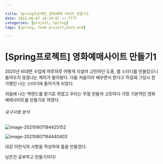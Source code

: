 ```yaml
---

title: Spring프로젝트_영화예매 사이트 만들기1
date: 2021-06-07 18:34:07 +/-TTTT
categories: [project, Spring]
tags: [spring, team project,back_end] 

---
```


# [Spring프로젝트] 영화예매사이트 만들기1

2020년 비대면 수업에 하루하루 어떻게 지낼까 고민하던 도중, 웹 스터디를 만들었으니 들어오지 않겠냐는 제의가 들어왔다.  다들 처음이라 배우면서 한다고 하길래 그당시 한가했던 나는 스터디에 들어가게 되었다.



처음에 나는 백엔드를 맡기로 하였고 우리는 무얼 만들까 고민하다 가장 기본적인 영화예매사이트를 만들기로 하였다.



###### 요구사항 분석

![image-20210607194425152](C:\Users\kikip\AppData\Roaming\Typora\typora-user-images\image-20210607194425152.png)

![image-20210607194440403](C:\Users\kikip\AppData\Roaming\Typora\typora-user-images\image-20210607194440403.png)



대강 이런식의 사항을 작성하여 틀을 만들었다.



남은건 공부하고 만들기이다!